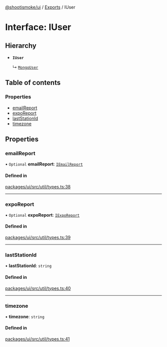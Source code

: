 [@shootismoke/ui](../README.md) / [Exports](../modules.md) / IUser

# Interface: IUser

## Hierarchy

- **`IUser`**

  ↳ [`MongoUser`](MongoUser.md)

## Table of contents

### Properties

- [emailReport](IUser.md#emailreport)
- [expoReport](IUser.md#exporeport)
- [lastStationId](IUser.md#laststationid)
- [timezone](IUser.md#timezone)

## Properties

### emailReport

• `Optional` **emailReport**: [`IEmailReport`](IEmailReport.md)

#### Defined in

[packages/ui/src/util/types.ts:38](https://github.com/shootismoke/common//blob/dff4dfe/packages/ui/src/util/types.ts#L38)

___

### expoReport

• `Optional` **expoReport**: [`IExpoReport`](IExpoReport.md)

#### Defined in

[packages/ui/src/util/types.ts:39](https://github.com/shootismoke/common//blob/dff4dfe/packages/ui/src/util/types.ts#L39)

___

### lastStationId

• **lastStationId**: `string`

#### Defined in

[packages/ui/src/util/types.ts:40](https://github.com/shootismoke/common//blob/dff4dfe/packages/ui/src/util/types.ts#L40)

___

### timezone

• **timezone**: `string`

#### Defined in

[packages/ui/src/util/types.ts:41](https://github.com/shootismoke/common//blob/dff4dfe/packages/ui/src/util/types.ts#L41)
